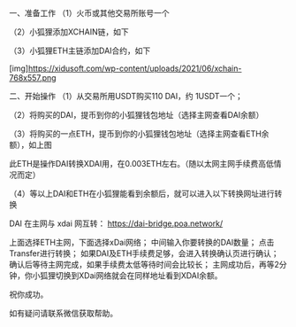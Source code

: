一、准备工作
（1）火币或其他交易所账号一个

（2）小狐狸添加XCHAIN链，如下

（3）小狐狸ETH主链添加DAI合约，如下

[img]https://xidusoft.com/wp-content/uploads/2021/06/xchain-768x557.png 

 

二、开始操作
（1）从交易所用USDT购买110 DAI，约 1USDT一个；



（2）将购买的DAI，提币到你的小狐狸钱包地址（选择主网查看DAI余额）



（3）将购买的一点ETH，提币到你的小狐狸钱包地址（选择主网查看ETH余额），如上图

此ETH是操作DAI转换XDAI用，在0.003ETH左右。（随以太网主网手续费高低情况而定）

 

（4）等以上DAI和ETH在小狐狸能看到余额后，就可以进入以下转换网址进行转换

DAI 在主网与 xdai 网互转： https://dai-bridge.poa.network/

上面选择ETH主网，下面选择xDai网络；
中间输入你要转换的DAI数量；
点击Transfer进行转换；
如果DAI及ETH手续费足够，会进入转换确认页进行确认；
确认后等待主网完成，如果手续费太低等待时间会比较长；
主网成功后，再等2分钟，你小狐狸切换到XDai网络就会在同样地址看到XDAI余额。

祝你成功。

如有疑问请联系微信获取帮助。

